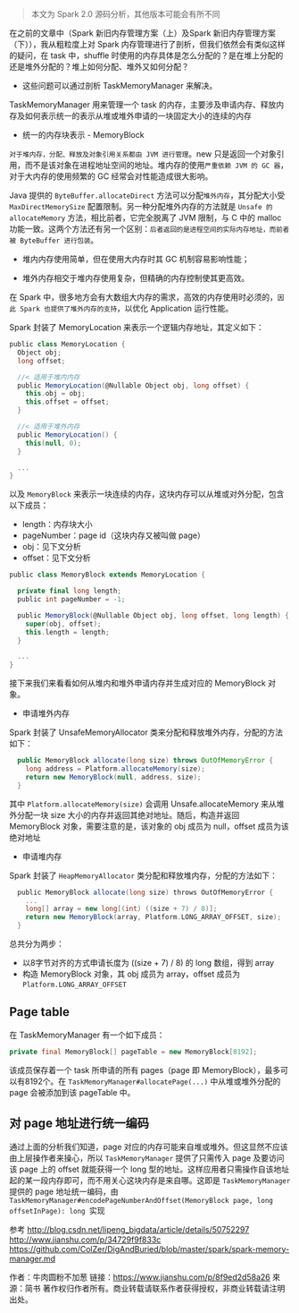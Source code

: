 >本文为 Spark 2.0 源码分析，其他版本可能会有所不同

在之前的文章中（Spark 新旧内存管理方案（上）及Spark 新旧内存管理方案（下）），我从粗粒度上对 Spark 内存管理进行了剖析，但我们依然会有类似这样的疑问，在 task 中，shuffle 时使用的内存具体是怎么分配的？是在堆上分配的还是堆外分配的？堆上如何分配、堆外又如何分配？

- 这些问题可以通过剖析 TaskMemoryManager 来解决。

TaskMemoryManager 用来管理一个 task 的内存，主要涉及申请内存、释放内存及如何表示统一的表示从堆或堆外申请的一块固定大小的连续的内存

- 统一的内存块表示 - MemoryBlock

`对于堆内存，分配、释放及对象引用关系都由 JVM 进行管理`。new 只是返回一个对象引用，而不是该对象在进程地址空间的地址。堆内存的使用`严重依赖 JVM 的 GC 器`，对于大内存的使用频繁的 GC 经常会对性能造成很大影响。

Java 提供的 `ByteBuffer.allocateDirect` 方法可以分配`堆外内存`，其分配大小受 `MaxDirectMemorySize` 配置限制。另一种分配堆外内存的方法就是 `Unsafe 的 allocateMemory` 方法，相比前者，它完全脱离了 JVM 限制，与 C 中的 malloc 功能一致。这两个方法还有另一个区别：`后者返回的是进程空间的实际内存地址，而前者被 ByteBuffer 进行包装`。

- 堆内内存使用简单，但在使用大内存时其 GC 机制容易影响性能；

- 堆外内存相交于堆内存使用复杂，但精确的内存控制使其更高效。

在 Spark 中，很多地方会有大数组大内存的需求，高效的内存使用时必须的，`因此 Spark 也提供了堆外内存的支持`，以优化 Application 运行性能。

Spark 封装了 MemoryLocation 来表示一个逻辑内存地址，其定义如下：
```scala
public class MemoryLocation {
  Object obj;
  long offset;

  //< 适用于堆内内存
  public MemoryLocation(@Nullable Object obj, long offset) {
    this.obj = obj;
    this.offset = offset;
  }

  //< 适用于堆外内存
  public MemoryLocation() {
    this(null, 0);
  }

  ...
}
```
以及 `MemoryBlock` 来表示一块连续的内存，这块内存可以从堆或对外分配，包含以下成员：

- length：内存块大小
- pageNumber：page id（这块内存又被叫做 page）
- obj：见下文分析
- offset：见下文分析
```scala
public class MemoryBlock extends MemoryLocation {

  private final long length;
  public int pageNumber = -1;

  public MemoryBlock(@Nullable Object obj, long offset, long length) {
    super(obj, offset);
    this.length = length;
  }

  ...
}
```

接下来我们来看看如何从堆内和堆外申请内存并生成对应的 MemoryBlock 对象。

- 申请堆外内存

Spark 封装了 UnsafeMemoryAllocator 类来分配和释放堆外内存，分配的方法如下：
```java
  public MemoryBlock allocate(long size) throws OutOfMemoryError {
    long address = Platform.allocateMemory(size);
    return new MemoryBlock(null, address, size);
  }
```

其中 `Platform.allocateMemory(size)` 会调用 Unsafe.allocateMemory 来从堆外分配一块 size 大小的内存并返回其绝对地址。随后，构造并返回 MemoryBlock 对象，需要注意的是，该对象的 obj 成员为 null，offset 成员为该绝对地址

- 申请堆内存

Spark 封装了 `HeapMemoryAllocator` 类分配和释放堆内存，分配的方法如下：
```scala
  public MemoryBlock allocate(long size) throws OutOfMemoryError {
    ...
    long[] array = new long[(int) ((size + 7) / 8)];
    return new MemoryBlock(array, Platform.LONG_ARRAY_OFFSET, size);
  }
```

总共分为两步：

- 以8字节对齐的方式申请长度为 ((size + 7) / 8) 的 long 数组，得到 array
- 构造 MemoryBlock 对象，其 obj 成员为 array，offset 成员为 `Platform.LONG_ARRAY_OFFSET`

## Page table

在 TaskMemoryManager 有一个如下成员：
```java
private final MemoryBlock[] pageTable = new MemoryBlock[8192];
```

该成员保存着一个 task 所申请的所有 pages（page 即 MemoryBlock），最多可以有8192个。在 `TaskMemoryManager#allocatePage(...)` 中从堆或堆外分配的 page 会被添加到该 pageTable 中。

## 对 page 地址进行统一编码

通过上面的分析我们知道，page 对应的内存可能来自堆或堆外。但这显然不应该由上层操作者来操心，所以 `TaskMemoryManager` 提供了只需传入 page 及要访问该 page 上的 offset 就能获得一个 long 型的地址。这样应用者只需操作自该地址起的某一段内存即可，而不用关心这块内存是来自哪。这即是 `TaskMemoryManager` 提供的 page 地址统一编码，由 `TaskMemoryManager#encodePageNumberAndOffset(MemoryBlock page, long offsetInPage): long `实现

参考
http://blog.csdn.net/lipeng_bigdata/article/details/50752297
http://www.jianshu.com/p/34729f9f833c
https://github.com/ColZer/DigAndBuried/blob/master/spark/spark-memory-manager.md

作者：牛肉圆粉不加葱
链接：https://www.jianshu.com/p/8f9ed2d58a26
來源：简书
著作权归作者所有。商业转载请联系作者获得授权，非商业转载请注明出处。